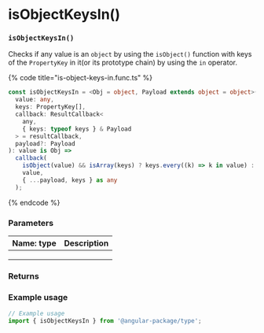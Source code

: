 # isObjectKeysIn()

### `isObjectKeysIn()`

Checks if any value is an `object` by using the `isObject()` function with keys of the `PropertyKey` in it(or its prototype chain) by using the `in` operator.

{% code title="is-object-keys-in.func.ts" %}
```typescript
const isObjectKeysIn = <Obj = object, Payload extends object = object>(
  value: any,
  keys: PropertyKey[],
  callback: ResultCallback<
    any,
    { keys: typeof keys } & Payload
  > = resultCallback,
  payload?: Payload
): value is Obj =>
  callback(
    isObject(value) && isArray(keys) ? keys.every((k) => k in value) : false,
    value,
    { ...payload, keys } as any
  );
```
{% endcode %}

### Parameters

| Name: type | Description |
| ---------- | ----------- |
|            |             |
|            |             |
|            |             |

### Returns

### Example usage

```typescript
// Example usage
import { isObjectKeysIn } from '@angular-package/type';

```


